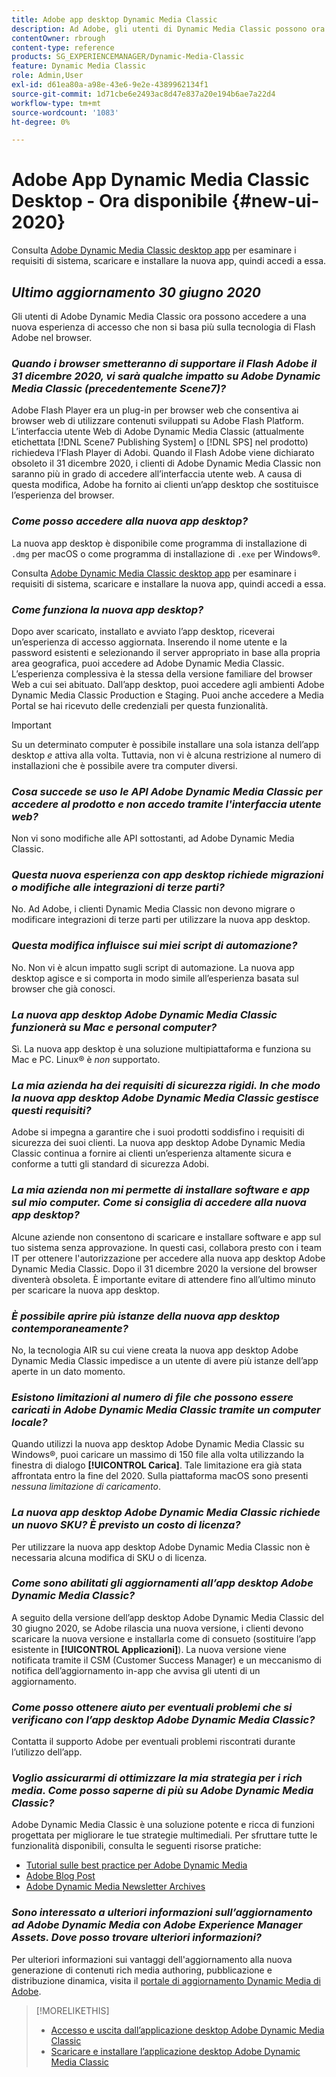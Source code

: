 ```yaml
---
title: Adobe app desktop Dynamic Media Classic
description: Ad Adobe, gli utenti di Dynamic Media Classic possono ora provare un aggiornamento completo dell’interfaccia utente. L’esperienza offre un accesso aggiornato con collegamenti a risorse preziose, oltre a questo aggiornamento non si basa più sulla tecnologia Adobe Flash nel browser.
contentOwner: rbrough
content-type: reference
products: SG_EXPERIENCEMANAGER/Dynamic-Media-Classic
feature: Dynamic Media Classic
role: Admin,User
exl-id: d61ea80a-a98e-43e6-9e2e-4389962134f1
source-git-commit: 1d71cbe6e2493ac8d47e837a20e194b6ae7a22d4
workflow-type: tm+mt
source-wordcount: '1083'
ht-degree: 0%

---
```


# Adobe App Dynamic Media Classic Desktop - Ora disponibile {#new-ui-2020}

Consulta [Adobe Dynamic Media Classic desktop app](/help/dynamic-media-classic-desktop-app.md) per esaminare i requisiti di sistema, scaricare e installare la nuova app, quindi accedi a essa.

## _Ultimo aggiornamento 30 giugno 2020_

Gli utenti di Adobe Dynamic Media Classic ora possono accedere a una nuova esperienza di accesso che non si basa più sulla tecnologia di Flash Adobe nel browser.

### **_Quando i browser smetteranno di supportare il Flash Adobe il 31 dicembre 2020, vi sarà qualche impatto su Adobe Dynamic Media Classic (precedentemente Scene7)?_**

Adobe Flash Player era un plug-in per browser web che consentiva ai browser web di utilizzare contenuti sviluppati su Adobe Flash Platform. L’interfaccia utente Web di Adobe Dynamic Media Classic (attualmente etichettata [!DNL Scene7 Publishing System] o [!DNL SPS] nel prodotto) richiedeva l’Flash Player di Adobi. Quando il Flash Adobe viene dichiarato obsoleto il 31 dicembre 2020, i clienti di Adobe Dynamic Media Classic non saranno più in grado di accedere all’interfaccia utente web. A causa di questa modifica, Adobe ha fornito ai clienti un’app desktop che sostituisce l’esperienza del browser.

### **_Come posso accedere alla nuova app desktop?_**

La nuova app desktop è disponibile come programma di installazione di `.dmg` per macOS o come programma di installazione di `.exe` per Windows®.

Consulta [Adobe Dynamic Media Classic desktop app](/help/dynamic-media-classic-desktop-app.md) per esaminare i requisiti di sistema, scaricare e installare la nuova app, quindi accedi a essa.

<!-- NEWSLETTER IS DEAD The download links are also available by way of the [Adobe Dynamic Media Classic newsletter subscription page.](https://www.adobe.com/subscription/dynamic-media-newsletter.html) -->

### **_Come funziona la nuova app desktop?_**

Dopo aver scaricato, installato e avviato l’app desktop, riceverai un’esperienza di accesso aggiornata. Inserendo il nome utente e la password esistenti e selezionando il server appropriato in base alla propria area geografica, puoi accedere ad Adobe Dynamic Media Classic. L’esperienza complessiva è la stessa della versione familiare del browser Web a cui sei abituato. Dall’app desktop, puoi accedere agli ambienti Adobe Dynamic Media Classic Production e Staging. Puoi anche accedere a Media Portal se hai ricevuto delle credenziali per questa funzionalità.

>[!IMPORTANT]
>
>Su un determinato computer è possibile installare una sola istanza dell’app desktop *e* attiva alla volta. Tuttavia, non vi è alcuna restrizione al numero di installazioni che è possibile avere tra computer diversi.

### **_Cosa succede se uso le API Adobe Dynamic Media Classic per accedere al prodotto e non accedo tramite l&#39;interfaccia utente web?_**

Non vi sono modifiche alle API sottostanti, ad Adobe Dynamic Media Classic.

### **_Questa nuova esperienza con app desktop richiede migrazioni o modifiche alle integrazioni di terze parti?_**

No. Ad Adobe, i clienti Dynamic Media Classic non devono migrare o modificare integrazioni di terze parti per utilizzare la nuova app desktop.

### **_Questa modifica influisce sui miei script di automazione?_**

No. Non vi è alcun impatto sugli script di automazione. La nuova app desktop agisce e si comporta in modo simile all’esperienza basata sul browser che già conosci.

### **_La nuova app desktop Adobe Dynamic Media Classic funzionerà su Mac e personal computer?_**

Sì. La nuova app desktop è una soluzione multipiattaforma e funziona su Mac e PC. Linux® è *non* supportato.

### **_La mia azienda ha dei requisiti di sicurezza rigidi. In che modo la nuova app desktop Adobe Dynamic Media Classic gestisce questi requisiti?_**

Adobe si impegna a garantire che i suoi prodotti soddisfino i requisiti di sicurezza dei suoi clienti. La nuova app desktop Adobe Dynamic Media Classic continua a fornire ai clienti un’esperienza altamente sicura e conforme a tutti gli standard di sicurezza Adobi.

### **_La mia azienda non mi permette di installare software e app sul mio computer. Come si consiglia di accedere alla nuova app desktop?_**

Alcune aziende non consentono di scaricare e installare software e app sul tuo sistema senza approvazione. In questi casi, collabora presto con i team IT per ottenere l&#39;autorizzazione per accedere alla nuova app desktop Adobe Dynamic Media Classic. Dopo il 31 dicembre 2020 la versione del browser diventerà obsoleta. È importante evitare di attendere fino all’ultimo minuto per scaricare la nuova app desktop.

### **_È possibile aprire più istanze della nuova app desktop contemporaneamente?_**

No, la tecnologia AIR su cui viene creata la nuova app desktop Adobe Dynamic Media Classic impedisce a un utente di avere più istanze dell’app aperte in un dato momento.

### **_Esistono limitazioni al numero di file che possono essere caricati in Adobe Dynamic Media Classic tramite un computer locale?_**

Quando utilizzi la nuova app desktop Adobe Dynamic Media Classic su Windows®, puoi caricare un massimo di 150 file alla volta utilizzando la finestra di dialogo **[!UICONTROL Carica]**. Tale limitazione era già stata affrontata entro la fine del 2020. Sulla piattaforma macOS sono presenti *nessuna limitazione di caricamento*.

### **_La nuova app desktop Adobe Dynamic Media Classic richiede un nuovo SKU? È previsto un costo di licenza?_**

Per utilizzare la nuova app desktop Adobe Dynamic Media Classic non è necessaria alcuna modifica di SKU o di licenza.

### **_Come sono abilitati gli aggiornamenti all’app desktop Adobe Dynamic Media Classic?_**

A seguito della versione dell’app desktop Adobe Dynamic Media Classic del 30 giugno 2020, se Adobe rilascia una nuova versione, i clienti devono scaricare la nuova versione e installarla come di consueto (sostituire l’app esistente in **[!UICONTROL Applicazioni]**). La nuova versione viene notificata tramite il CSM (Customer Success Manager) e un meccanismo di notifica dell’aggiornamento in-app che avvisa gli utenti di un aggiornamento.

### **_Come posso ottenere aiuto per eventuali problemi che si verificano con l’app desktop Adobe Dynamic Media Classic?_**

Contatta il supporto Adobe per eventuali problemi riscontrati durante l’utilizzo dell’app.

### **_Voglio assicurarmi di ottimizzare la mia strategia per i rich media. Come posso saperne di più su Adobe Dynamic Media Classic?_**

Adobe Dynamic Media Classic è una soluzione potente e ricca di funzioni progettata per migliorare le tue strategie multimediali. Per sfruttare tutte le funzionalità disponibili, consulta le seguenti risorse pratiche:

* [Tutorial sulle best practice per Adobe Dynamic Media](https://experienceleague.adobe.com/docs/experience-manager-learn/dynamic-media-classic-tutorial/overview.html)
* [Adobe Blog Post](https://blog.adobe.com/)<!-- (https://blog.adobe.com/tag/dynamic-media/) -->
* [Adobe Dynamic Media Newsletter Archives](https://experienceleague.adobe.com/docs/dynamic-media-classic/using/dynamic-media-newsletter.html)

<!-- HIDDEN AUGUST 2, 2021 BECAUSE THE NEWSLETTER WAS DISCONTINUED Plus, [subscribe to the Dynamic Media newsletter](https://www.adobe.com/subscription/dynamic-media-newsletter.html) to stay current on the latest news, information, training opportunities, powerful features available to you such as [Smart Imaging](https://experienceleague.adobe.com/docs/experience-manager-65/assets/dynamic/imaging-faq.html#dynamic), and the complementary audit program. -->

### **_Sono interessato a ulteriori informazioni sull’aggiornamento ad Adobe Dynamic Media con Adobe Experience Manager Assets. Dove posso trovare ulteriori informazioni?_**

Per ulteriori informazioni sui vantaggi dell&#39;aggiornamento alla nuova generazione di contenuti rich media authoring, pubblicazione e distribuzione dinamica, visita il [portale di aggiornamento Dynamic Media di Adobe](https://exploreadobe.com/dynamic-media-upgrade/).

>[!MORELIKETHIS]
>
>* [Accesso e uscita dall’applicazione desktop Adobe Dynamic Media Classic](/help/signing-out.md)
>* [Scaricare e installare l’applicazione desktop Adobe Dynamic Media Classic](/help/dynamic-media-classic-desktop-app.md)



<!-- SAVE - OLD LINK TO BEST PRACTICES GUIDE IN PDF https://www.adobe.com/content/dam/www/us/en/marketing/experience-manager-assets/dynamic-media/adobe-dynamic-media-classic-best-practices-guide.pdf -->

